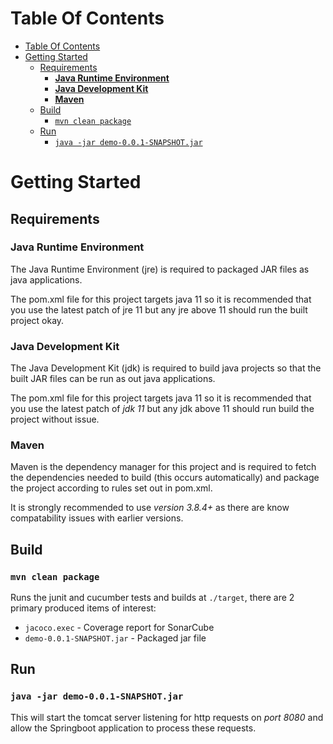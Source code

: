 # Table Of Contents

- [Table Of Contents](#table-of-contents)
- [Getting Started](#getting-started)
  - [Requirements](#requirements)
    - [<b>Java Runtime Environment</b>](#bjava-runtime-environmentb)
    - [<b>Java Development Kit</b>](#bjava-development-kitb)
    - [<b>Maven</b>](#bmavenb)
  - [Build](#build)
    - [`mvn clean package`](#mvn-clean-package)
  - [Run](#run)
    - [`java -jar demo-0.0.1-SNAPSHOT.jar`](#java--jar-demo-001-snapshotjar)

# Getting Started

## Requirements

### <b>Java Runtime Environment</b>

The Java Runtime Environment (jre) is required to packaged JAR files as java applications.

The pom.xml file for this project targets java 11 so it is recommended that you use the latest patch of jre 11 but any jre above 11 should run the built project okay.
<br/>

### <b>Java Development Kit</b>

The Java Development Kit (jdk) is required to build java projects so that the built JAR files can be run as out java applications.

The pom.xml file for this project targets java 11 so it is recommended that you use the latest patch of <i>jdk 11</i> but any jdk above 11 should run build the project without issue.

### <b>Maven</b>

Maven is the dependency manager for this project and is required to fetch the dependencies needed to build (this occurs automatically) and package the project according to rules set out in pom.xml.

It is strongly recommended to use <i>version 3.8.4+</i> as there are know compatability issues with earlier versions.

## Build

### `mvn clean package`

Runs the junit and cucumber tests and builds at `./target`, there are 2 primary produced items of interest:

- `jacoco.exec` - Coverage report for SonarCube
- `demo-0.0.1-SNAPSHOT.jar` - Packaged jar file

## Run

### `java -jar demo-0.0.1-SNAPSHOT.jar`

This will start the tomcat server listening for http requests on <i>port 8080</i> and allow the Springboot application to process these requests.
